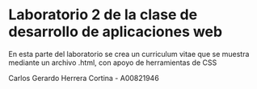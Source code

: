 # Laboratorio 2 de la clase de desarrollo de aplicaciones web
En esta parte del laboratorio se crea un curriculum vitae que se muestra mediante un archivo .html, con apoyo de herramientas de CSS

Carlos Gerardo Herrera Cortina - A00821946
